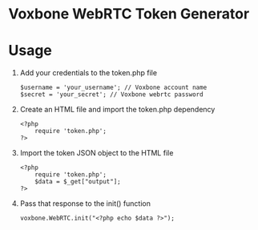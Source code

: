 Voxbone WebRTC Token Generator
=================


Usage
=====

1. Add your credentials to the token.php file

	`````
	$username = 'your_username'; // Voxbone account name
	$secret = 'your_secret'; // Voxbone webrtc password
	`````
2. Create an HTML file and import the token.php dependency 

	`````
	<?php
		require 'token.php';
	?>
	`````

3. Import the token JSON object to the HTML file

	`````
	<?php
		require 'token.php';
		$data = $_get["output"];
	?>	
	`````

4. Pass that response to the init() function

	`````
	voxbone.WebRTC.init("<?php echo $data ?>");
	`````
